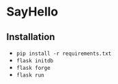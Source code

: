 # SayHello

## Installation

* `pip install -r requirements.txt`
* `flask initdb`
* `flask forge`
* `flask run`